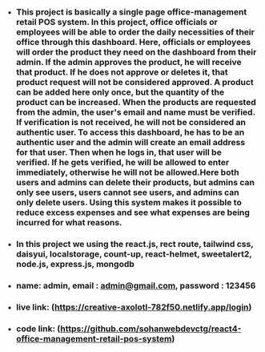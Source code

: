 * ### This project is basically a single page office-management retail POS system. In this project, office officials or employees will be able to order the daily necessities of their office through this dashboard. Here, officials or employees will order the product they need on the dashboard from their admin. If the admin approves the product, he will receive that product. If he does not approve or deletes it, that product request will not be considered approved. A product can be added here only once, but the quantity of the product can be increased. When the products are requested from the admin, the user's email and name must be verified. If verification is not received, he will not be considered an authentic user. To access this dashboard, he has to be an authentic user and the admin will create an email address for that user. Then when he logs in, that user will be verified. If he gets verified, he will be allowed to enter immediately, otherwise he will not be allowed.Here both users and admins can delete their products, but admins can only see users, users cannot see users, and admins can only delete users. Using this system makes it possible to reduce excess expenses and see what expenses are being incurred for what reasons.

* ### In this project we using the react.js, rect route, tailwind css, daisyui, localstorage, count-up, react-helmet, sweetalert2, node.js, express.js, mongodb

* ### name: admin, email : admin@gmail.com, password : 123456

* ### live link: (https://creative-axolotl-782f50.netlify.app/login)
* ### code link: (https://github.com/sohanwebdevctg/react4-office-management-retail-pos-system)